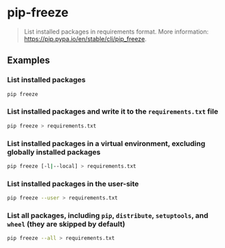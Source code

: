 # pip-freeze

> List installed packages in requirements format. More information: <https://pip.pypa.io/en/stable/cli/pip_freeze>.

## Examples

### List installed packages

```bash
pip freeze
```

### List installed packages and write it to the `requirements.txt` file

```bash
pip freeze > requirements.txt
```

### List installed packages in a virtual environment, excluding globally installed packages

```bash
pip freeze [-l|--local] > requirements.txt
```

### List installed packages in the user-site

```bash
pip freeze --user > requirements.txt
```

### List all packages, including `pip`, `distribute`, `setuptools`, and `wheel` (they are skipped by default)

```bash
pip freeze --all > requirements.txt
```
